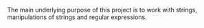 The main underlying purpose of this project is to work with strings, manipulations of strings and regular expressions.
